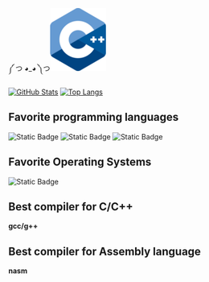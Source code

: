 ༼ つ ◕_◕ ༽つ![Image](C++_Logo.png)

[![GitHub Stats](https://github-readme-stats.vercel.app/api?username=ScriptScorpion&show_icons=true&theme=tokyonight&cache_seconds=80000)](https://github.com/anuraghazra/github-readme-stats)
[![Top Langs](https://github-readme-stats.vercel.app/api/top-langs/?username=ScriptScorpion&layout=compact&theme=tokyonight&cache_seconds=80000&hide=toml,roff,nsis)](https://github.com/anuraghazra/github-readme-stats)


## Favorite programming languages
![Static Badge](https://img.shields.io/badge/C%2B%2B-00599C?style=for-the-badge&logo=C%2B%2B)
![Static Badge](https://img.shields.io/badge/C-A8B9CC?style=for-the-badge&logo=C&color=gray)
![Static Badge](https://img.shields.io/badge/Intel_Assembly_x86--64-0071C5?style=for-the-badge&logo=intel&logoColor=blue&color=1E1E1E)

## Favorite Operating Systems
![Static Badge](https://img.shields.io/badge/Linux-FCC624?style=for-the-badge&logo=Linux&logoColor=black)

## Best compiler for C/C++
**gcc/g++**
## Best compiler for Assembly language
**nasm**
